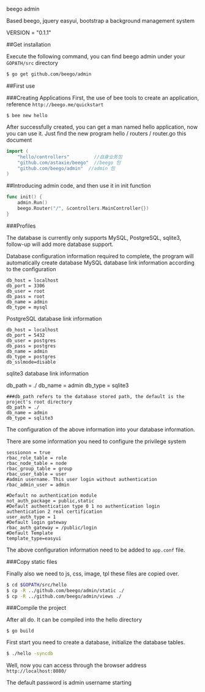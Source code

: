 beego admin

Based beego, jquery easyui, bootstrap a background management system

VERSION = "0.1.1"

##Get installation

Execute the following command, you can find beego admin under your `GOPATH/src` directory

```bash
$ go get github.com/beego/admin
```

##First use

###Creating Applications
First, the use of bee tools to create an application, reference `http://beego.me/quickstart`
```
$ bee new hello
```
After successfully created, you can get a man named hello application, now you can use it. Just find the new program hello / routers / router.go this document
```go
import (
	"hello/controllers" 		//自身业务包
	"github.com/astaxie/beego"  //beego 包
	"github.com/beego/admin"  //admin 包
)

```
##Introducing admin code, and then use it in init function
```go
func init() {
	admin.Run()
	beego.Router("/", &controllers.MainController{})
}
```
###Profiles

The database is currently only supports MySQL, PostgreSQL, sqlite3, follow-up will add more database support.

Database configuration information required to complete, the program will automatically create database MySQL database link information according to the configuration
```
db_host = localhost
db_port = 3306
db_user = root
db_pass = root
db_name = admin
db_type = mysql
```
PostgreSQL database link information
```
db_host = localhost
db_port = 5432
db_user = postgres
db_pass = postgres
db_name = admin
db_type = postgres
db_sslmode=disable
```
sqlite3 database link information

db_path = ./
db_name = admin
db_type = sqlite3
```
###db_path refers to the database stored path, the default is the project's root directory
db_path = ./
db_name = admin
db_type = sqlite3
```
The configuration of the above information into your database information.

There are some information you need to configure the privilege system
```
sessionon = true
rbac_role_table = role
rbac_node_table = node
rbac_group_table = group
rbac_user_table = user
#admin username. This user login without authentication
rbac_admin_user = admin

#Default no authentication module
not_auth_package = public,static
#Default authentication type 0 1 no authentication login authentication 2 real certification
user_auth_type = 1
#Default login gateway
rbac_auth_gateway = /public/login
#Default Template
template_type=easyui
```
The above configuration information need to be added to `app.conf` file.

###Copy static files

Finally also we need to js, ​​css, image, tpl these files are copied over.
```bash
$ cd $GOPATH/src/hello
$ cp -R ../github.com/beego/admin/static ./
$ cp -R ../github.com/beego/admin/views ./

```
###Compile the project

After all do. It can be compiled into the hello directory
```
$ go build
```
First start you need to create a database, initialize the database tables.

```bash
$ ./hello -syncdb
```
Well, now you can access through the browser address `http://localhost:8080/`

The default password is admin username starting

